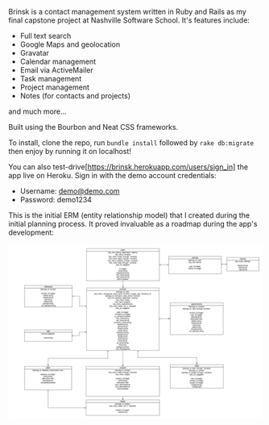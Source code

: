Brinsk is a contact management system written in Ruby and Rails as my final capstone project at Nashville Software School. It's features include:

- Full text search
- Google Maps and geolocation
- Gravatar
- Calendar management
- Email via ActiveMailer
- Task management
- Project management
- Notes (for contacts and projects)

and much more...

Built using the Bourbon and Neat CSS frameworks. 

To install, clone the repo, run `bundle install` followed by `rake db:migrate` then enjoy by running it on localhost!

You can also test-drive[https://brinsk.herokuapp.com/users/sign_in] the app live on Heroku. Sign in with the demo account credentials:

- Username: demo@demo.com
- Password: demo1234

This is the initial ERM (entity relationship model) that I created during the initial planning process. It proved invaluable as a roadmap during the app's development:

<img src=capstone_erm_v2.jpg>
